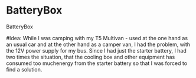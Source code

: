 # BatteryBox
BatteryBox 

#Idea:
While I was camping with my T5 Multivan - used at the one hand as an usual car and at the other hand as a camper van, I had the problem, with the 12V power supply for my bus. Since I had just the starter battery, I had two times the situation, that the cooling box and other equipment has consumed too muchenergy from the starter battery so that I was forced to find a solution.

